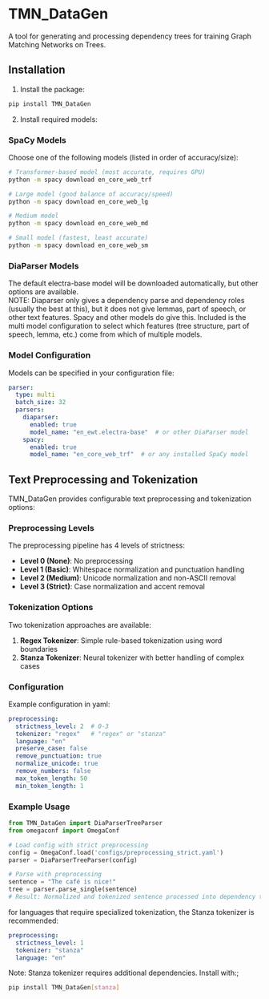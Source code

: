 # TMN_DataGen

A tool for generating and processing dependency trees for training Graph Matching Networks on Trees.

## Installation

1. Install the package:
```bash
pip install TMN_DataGen
```

2. Install required models:

### SpaCy Models
Choose one of the following models (listed in order of accuracy/size):
```bash
# Transformer-based model (most accurate, requires GPU)
python -m spacy download en_core_web_trf

# Large model (good balance of accuracy/speed)
python -m spacy download en_core_web_lg

# Medium model
python -m spacy download en_core_web_md

# Small model (fastest, least accurate)
python -m spacy download en_core_web_sm
```

### DiaParser Models
The default electra-base model will be downloaded automatically, but other options are available.    
NOTE: Diaparser only gives a dependency parse and dependency roles (usually the best at this), but it does not give lemmas, part of speech, or other text features. Spacy and other models do give this. Included is the multi model configuration to select which features (tree structure, part of speech, lemma, etc.) come from which of multiple models.

### Model Configuration

Models can be specified in your configuration file:
```yaml
parser:
  type: multi
  batch_size: 32
  parsers:
    diaparser:
      enabled: true
      model_name: "en_ewt.electra-base"  # or other DiaParser model
    spacy:
      enabled: true
      model_name: "en_core_web_trf"  # or any installed SpaCy model
```


## Text Preprocessing and Tokenization

TMN_DataGen provides configurable text preprocessing and tokenization options:

### Preprocessing Levels

The preprocessing pipeline has 4 levels of strictness:

- **Level 0 (None)**: No preprocessing
- **Level 1 (Basic)**: Whitespace normalization and punctuation handling
- **Level 2 (Medium)**: Unicode normalization and non-ASCII removal
- **Level 3 (Strict)**: Case normalization and accent removal

### Tokenization Options

Two tokenization approaches are available:

1. **Regex Tokenizer**: Simple rule-based tokenization using word boundaries
2. **Stanza Tokenizer**: Neural tokenizer with better handling of complex cases

### Configuration

Example configuration in yaml:

```yaml
preprocessing:
  strictness_level: 2  # 0-3
  tokenizer: "regex"   # "regex" or "stanza"
  language: "en"
  preserve_case: false
  remove_punctuation: true
  normalize_unicode: true
  remove_numbers: false
  max_token_length: 50
  min_token_length: 1
```

### Example Usage

```python
from TMN_DataGen import DiaParserTreeParser
from omegaconf import OmegaConf

# Load config with strict preprocessing
config = OmegaConf.load('configs/preprocessing_strict.yaml')
parser = DiaParserTreeParser(config)

# Parse with preprocessing
sentence = "The café is nice!"
tree = parser.parse_single(sentence)
# Result: Normalized and tokenized sentence processed into dependency tree
```

for languages that require specialized tokenization, the Stanza tokenizer is recommended:
```yaml
preprocessing:
  strictness_level: 1
  tokenizer: "stanza"
  language: "en"
```

Note: Stanza tokenizer requires additional dependencies. Install with:;
```bash
pip install TMN_DataGen[stanza]
```


